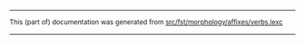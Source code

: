 

* * *

<small>This (part of) documentation was generated from [src/fst/morphology/affixes/verbs.lexc](https://github.com/giellalt/lang-ipk/blob/main/src/fst/morphology/affixes/verbs.lexc)</small>

---

